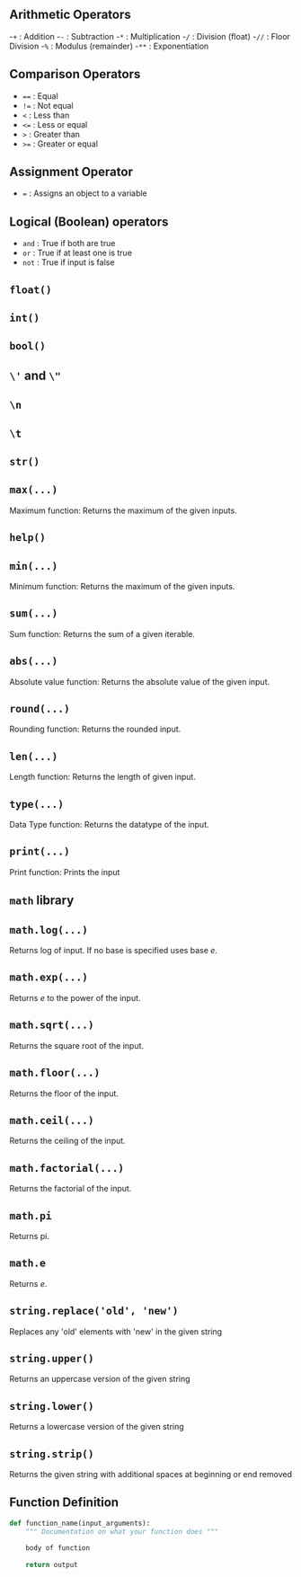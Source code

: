 ## Arithmetic Operators
-`+` : Addition
-`-` : Subtraction
-`*` : Multiplication
-`/` : Division (float)
-`//` : Floor Division
-`%` : Modulus (remainder)
-`**` : Exponentiation

## Comparison Operators
- `==` : Equal
- `!=` : Not equal
- `<` : Less than
- `<=` : Less or equal 
- `>` : Greater than 
- `>=` : Greater or equal

## Assignment Operator
- `=` : Assigns an object to a variable

## Logical (Boolean) operators
- `and` : True if both are true 
- `or` : True if at least one is true 
- `not` : True if input is false 

## `float() `

## `int()`

## `bool()`

## `\'` and `\"`

## `\n`

## `\t`

## `str()`

## `max(...)`
Maximum function: Returns the maximum of the given inputs.

## `help()`

## `min(...)`   
Minimum function: Returns the maximum of the given inputs.  

## `sum(...)`      
Sum function: Returns the sum of a given iterable. 

## `abs(...)`     
Absolute value function: Returns the absolute value of the given input. 

## `round(...)`   
Rounding function: Returns the rounded input. 

## `len(...)`   
Length function: Returns the length of given input. 

## `type(...)`   
Data Type function: Returns the datatype of the input. 

## `print(...)`   
Print function: Prints the input

## `math` library

## `math.log(...)`      
Returns log of input. If no base is specified uses base $e$.

## `math.exp(...)`   
Returns $e$ to the power of the input. 

## `math.sqrt(...)`     
Returns the square root of the input. 

## `math.floor(...)`   
Returns the floor of the input. 

## `math.ceil(...)`   
Returns the ceiling of the input.  

## `math.factorial(...)`   
Returns the factorial of the input.

## `math.pi`   
Returns pi. 

## `math.e`   
Returns $e$.

## `string.replace('old', 'new')`      
Replaces any 'old' elements with 'new' in the given string  

## `string.upper()` 
Returns an uppercase version of the given string 

## `string.lower()`    
Returns a lowercase version of the given string  

## `string.strip()` 
Returns the given string with additional spaces at beginning or end removed 

## Function Definition
```python 
def function_name(input_arguments):
    """ Documentation on what your function does """
    
    body of function
    
    return output
```